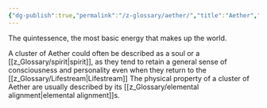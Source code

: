 ```yaml
---
{"dg-publish":true,"permalink":"/z-glossary/aether/","title":"Aether","noteIcon":""}
---
```


The quintessence, the most basic energy that makes up the world.

A cluster of Aether could often be described as a soul or a [[z_Glossary/spirit\|spirit]], as they tend to retain a general sense of consciousness and personality even when they return to the [[z_Glossary/Lifestream\|Lifestream]] The physical property of a cluster of Aether are usually described by its [[z_Glossary/elemental alignment\|elemental alignment]]s. 

